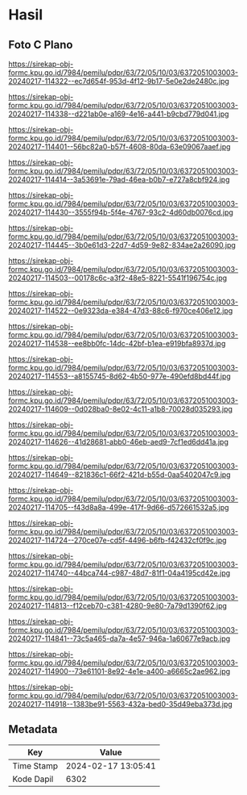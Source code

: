 # Hasil

## Foto C Plano

https://sirekap-obj-formc.kpu.go.id/7984/pemilu/pdpr/63/72/05/10/03/6372051003003-20240217-114322--ec7d654f-953d-4f12-9b17-5e0e2de2480c.jpg

https://sirekap-obj-formc.kpu.go.id/7984/pemilu/pdpr/63/72/05/10/03/6372051003003-20240217-114338--d221ab0e-a169-4e16-a441-b9cbd779d041.jpg

https://sirekap-obj-formc.kpu.go.id/7984/pemilu/pdpr/63/72/05/10/03/6372051003003-20240217-114401--56bc82a0-b57f-4608-80da-63e09067aaef.jpg

https://sirekap-obj-formc.kpu.go.id/7984/pemilu/pdpr/63/72/05/10/03/6372051003003-20240217-114414--3a53691e-79ad-46ea-b0b7-e727a8cbf924.jpg

https://sirekap-obj-formc.kpu.go.id/7984/pemilu/pdpr/63/72/05/10/03/6372051003003-20240217-114430--3555f94b-5f4e-4767-93c2-4d60db0076cd.jpg

https://sirekap-obj-formc.kpu.go.id/7984/pemilu/pdpr/63/72/05/10/03/6372051003003-20240217-114445--3b0e61d3-22d7-4d59-9e82-834ae2a26090.jpg

https://sirekap-obj-formc.kpu.go.id/7984/pemilu/pdpr/63/72/05/10/03/6372051003003-20240217-114503--00178c6c-a3f2-48e5-8221-5541f196754c.jpg

https://sirekap-obj-formc.kpu.go.id/7984/pemilu/pdpr/63/72/05/10/03/6372051003003-20240217-114522--0e9323da-e384-47d3-88c6-f970ce406e12.jpg

https://sirekap-obj-formc.kpu.go.id/7984/pemilu/pdpr/63/72/05/10/03/6372051003003-20240217-114538--ee8bb0fc-14dc-42bf-b1ea-e919bfa8937d.jpg

https://sirekap-obj-formc.kpu.go.id/7984/pemilu/pdpr/63/72/05/10/03/6372051003003-20240217-114553--a8155745-8d62-4b50-977e-490efd8bd44f.jpg

https://sirekap-obj-formc.kpu.go.id/7984/pemilu/pdpr/63/72/05/10/03/6372051003003-20240217-114609--0d028ba0-8e02-4c11-a1b8-70028d035293.jpg

https://sirekap-obj-formc.kpu.go.id/7984/pemilu/pdpr/63/72/05/10/03/6372051003003-20240217-114626--41d28681-abb0-46eb-aed9-7cf1ed6dd41a.jpg

https://sirekap-obj-formc.kpu.go.id/7984/pemilu/pdpr/63/72/05/10/03/6372051003003-20240217-114649--821836c1-66f2-421d-b55d-0aa5402047c9.jpg

https://sirekap-obj-formc.kpu.go.id/7984/pemilu/pdpr/63/72/05/10/03/6372051003003-20240217-114705--f43d8a8a-499e-417f-9d66-d572661532a5.jpg

https://sirekap-obj-formc.kpu.go.id/7984/pemilu/pdpr/63/72/05/10/03/6372051003003-20240217-114724--270ce07e-cd5f-4496-b6fb-f42432cf0f9c.jpg

https://sirekap-obj-formc.kpu.go.id/7984/pemilu/pdpr/63/72/05/10/03/6372051003003-20240217-114740--44bca744-c987-48d7-81f1-04a4195cd42e.jpg

https://sirekap-obj-formc.kpu.go.id/7984/pemilu/pdpr/63/72/05/10/03/6372051003003-20240217-114813--f12ceb70-c381-4280-9e80-7a79d1390f62.jpg

https://sirekap-obj-formc.kpu.go.id/7984/pemilu/pdpr/63/72/05/10/03/6372051003003-20240217-114841--73c5a465-da7a-4e57-946a-1a60677e9acb.jpg

https://sirekap-obj-formc.kpu.go.id/7984/pemilu/pdpr/63/72/05/10/03/6372051003003-20240217-114900--73e61101-8e92-4e1e-a400-a6665c2ae962.jpg

https://sirekap-obj-formc.kpu.go.id/7984/pemilu/pdpr/63/72/05/10/03/6372051003003-20240217-114918--1383be91-5563-432a-bed0-35d49eba373d.jpg


## Metadata

| Key        | Value               |
| ---------- | ------------------- |
| Time Stamp | 2024-02-17 13:05:41 |
| Kode Dapil | 6302                |



